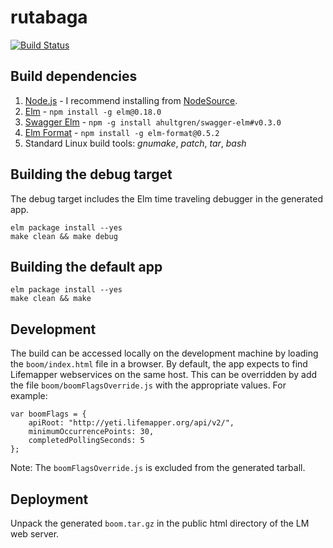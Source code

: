 # rutabaga

[![Build Status](https://travis-ci.org/lifemapper/rutabaga.svg?branch=master)](https://travis-ci.org/lifemapper/rutabaga)

## Build dependencies

1. [Node.js](http://nodejs.org) - I recommend installing from [NodeSource](https://github.com/nodesource/distributions).
1. [Elm](http://elm-lang.org/) - `npm install -g elm@0.18.0`
1. [Swagger Elm](https://github.com/ahultgren/swagger-elm) - `npm -g install ahultgren/swagger-elm#v0.3.0`
1. [Elm Format](https://github.com/avh4/elm-format) - `npm install -g elm-format@0.5.2`
1. Standard Linux build tools: *gnumake*, *patch*, *tar*, *bash*

## Building the debug target

The debug target includes the Elm time traveling debugger in the
generated app.

```
elm package install --yes
make clean && make debug
```

## Building the default app

```
elm package install --yes
make clean && make
```

## Development

The build can be accessed locally on the development machine by
loading the `boom/index.html` file in a browser. By default, the app
expects to find Lifemapper webservices on the same host. This can be
overridden by add the file `boom/boomFlagsOverride.js` with the
appropriate values. For example:

```
var boomFlags = {
    apiRoot: "http://yeti.lifemapper.org/api/v2/",
    minimumOccurrencePoints: 30,
    completedPollingSeconds: 5
};
```

Note: The `boomFlagsOverride.js` is excluded from the generated
tarball.


## Deployment

Unpack the generated `boom.tar.gz` in the public html directory of the
LM web server.
